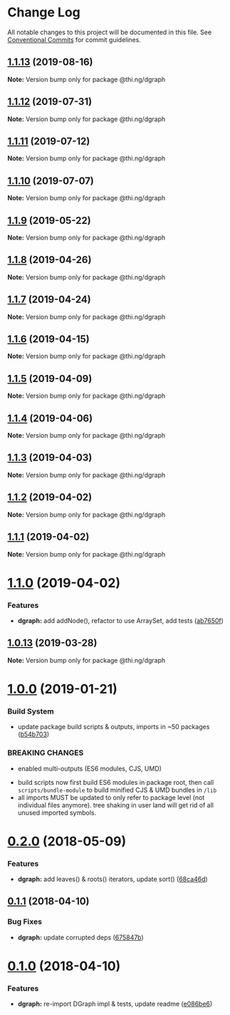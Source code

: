 # Change Log

All notable changes to this project will be documented in this file.
See [Conventional Commits](https://conventionalcommits.org) for commit guidelines.

## [1.1.13](https://github.com/thi-ng/umbrella/compare/@thi.ng/dgraph@1.1.12...@thi.ng/dgraph@1.1.13) (2019-08-16)

**Note:** Version bump only for package @thi.ng/dgraph





## [1.1.12](https://github.com/thi-ng/umbrella/compare/@thi.ng/dgraph@1.1.11...@thi.ng/dgraph@1.1.12) (2019-07-31)

**Note:** Version bump only for package @thi.ng/dgraph





## [1.1.11](https://github.com/thi-ng/umbrella/compare/@thi.ng/dgraph@1.1.10...@thi.ng/dgraph@1.1.11) (2019-07-12)

**Note:** Version bump only for package @thi.ng/dgraph





## [1.1.10](https://github.com/thi-ng/umbrella/compare/@thi.ng/dgraph@1.1.9...@thi.ng/dgraph@1.1.10) (2019-07-07)

**Note:** Version bump only for package @thi.ng/dgraph





## [1.1.9](https://github.com/thi-ng/umbrella/compare/@thi.ng/dgraph@1.1.8...@thi.ng/dgraph@1.1.9) (2019-05-22)

**Note:** Version bump only for package @thi.ng/dgraph





## [1.1.8](https://github.com/thi-ng/umbrella/compare/@thi.ng/dgraph@1.1.7...@thi.ng/dgraph@1.1.8) (2019-04-26)

**Note:** Version bump only for package @thi.ng/dgraph





## [1.1.7](https://github.com/thi-ng/umbrella/compare/@thi.ng/dgraph@1.1.6...@thi.ng/dgraph@1.1.7) (2019-04-24)

**Note:** Version bump only for package @thi.ng/dgraph





## [1.1.6](https://github.com/thi-ng/umbrella/compare/@thi.ng/dgraph@1.1.5...@thi.ng/dgraph@1.1.6) (2019-04-15)

**Note:** Version bump only for package @thi.ng/dgraph





## [1.1.5](https://github.com/thi-ng/umbrella/compare/@thi.ng/dgraph@1.1.4...@thi.ng/dgraph@1.1.5) (2019-04-09)

**Note:** Version bump only for package @thi.ng/dgraph





## [1.1.4](https://github.com/thi-ng/umbrella/compare/@thi.ng/dgraph@1.1.3...@thi.ng/dgraph@1.1.4) (2019-04-06)

**Note:** Version bump only for package @thi.ng/dgraph





## [1.1.3](https://github.com/thi-ng/umbrella/compare/@thi.ng/dgraph@1.1.2...@thi.ng/dgraph@1.1.3) (2019-04-03)

**Note:** Version bump only for package @thi.ng/dgraph





## [1.1.2](https://github.com/thi-ng/umbrella/compare/@thi.ng/dgraph@1.1.1...@thi.ng/dgraph@1.1.2) (2019-04-02)

**Note:** Version bump only for package @thi.ng/dgraph





## [1.1.1](https://github.com/thi-ng/umbrella/compare/@thi.ng/dgraph@1.1.0...@thi.ng/dgraph@1.1.1) (2019-04-02)

**Note:** Version bump only for package @thi.ng/dgraph





# [1.1.0](https://github.com/thi-ng/umbrella/compare/@thi.ng/dgraph@1.0.13...@thi.ng/dgraph@1.1.0) (2019-04-02)


### Features

* **dgraph:** add addNode(), refactor to use ArraySet, add tests ([ab7650f](https://github.com/thi-ng/umbrella/commit/ab7650f))





## [1.0.13](https://github.com/thi-ng/umbrella/compare/@thi.ng/dgraph@1.0.12...@thi.ng/dgraph@1.0.13) (2019-03-28)

**Note:** Version bump only for package @thi.ng/dgraph







# [1.0.0](https://github.com/thi-ng/umbrella/compare/@thi.ng/dgraph@0.2.35...@thi.ng/dgraph@1.0.0) (2019-01-21)


### Build System

* update package build scripts & outputs, imports in ~50 packages ([b54b703](https://github.com/thi-ng/umbrella/commit/b54b703))


### BREAKING CHANGES

* enabled multi-outputs (ES6 modules, CJS, UMD)

- build scripts now first build ES6 modules in package root, then call
  `scripts/bundle-module` to build minified CJS & UMD bundles in `/lib`
- all imports MUST be updated to only refer to package level
  (not individual files anymore). tree shaking in user land will get rid of
  all unused imported symbols.


<a name="0.2.0"></a>
# [0.2.0](https://github.com/thi-ng/umbrella/compare/@thi.ng/dgraph@0.1.10...@thi.ng/dgraph@0.2.0) (2018-05-09)


### Features

* **dgraph:** add leaves() & roots() iterators, update sort() ([68ca46d](https://github.com/thi-ng/umbrella/commit/68ca46d))


<a name="0.1.1"></a>
## [0.1.1](https://github.com/thi-ng/umbrella/compare/@thi.ng/dgraph@0.1.0...@thi.ng/dgraph@0.1.1) (2018-04-10)


### Bug Fixes

* **dgraph:** update corrupted deps ([675847b](https://github.com/thi-ng/umbrella/commit/675847b))


<a name="0.1.0"></a>
# [0.1.0](https://github.com/thi-ng/umbrella/compare/@thi.ng/dgraph@0.0.3...@thi.ng/dgraph@0.1.0) (2018-04-10)


### Features

* **dgraph:** re-import DGraph impl & tests, update readme ([e086be6](https://github.com/thi-ng/umbrella/commit/e086be6))
